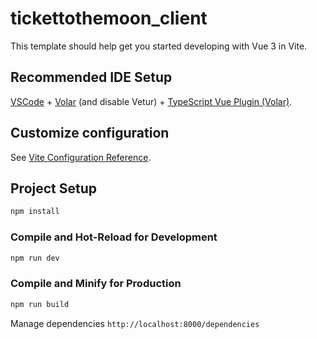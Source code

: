 # tickettothemoon_client

This template should help get you started developing with Vue 3 in Vite.

## Recommended IDE Setup

[VSCode](https://code.visualstudio.com/) + [Volar](https://marketplace.visualstudio.com/items?itemName=Vue.volar) (and disable Vetur) + [TypeScript Vue Plugin (Volar)](https://marketplace.visualstudio.com/items?itemName=Vue.vscode-typescript-vue-plugin).

## Customize configuration

See [Vite Configuration Reference](https://vitejs.dev/config/).

## Project Setup

```sh
npm install
```

### Compile and Hot-Reload for Development

```sh
npm run dev
```

### Compile and Minify for Production
<!-- creates a folder called dist containing the output resources of the Vue application. As default this folder will be created in the root of the module.
Since in the Gradle world the output of a build is always contained in the build folder, we should also move the dist folder to /build. -->
```sh
npm run build
```
Manage dependencies
```http://localhost:8000/dependencies```  

